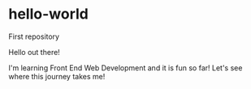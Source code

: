 # hello-world
First repository

Hello out there!

I'm learning Front End Web Development and it is fun so far! 
Let's see where this journey takes me!
